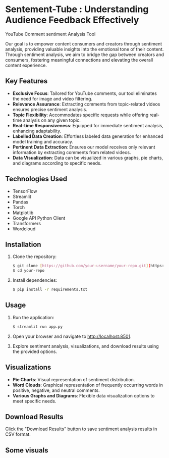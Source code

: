 # Sentement-Tube : Understanding Audience Feedback Effectively

YouTube Comment sentiment Analysis Tool

Our goal is to empower content consumers and creators through sentiment analysis, providing valuable insights into the emotional tone of their content. Through sentiment analysis, we aim to bridge the gap between creators and consumers, fostering meaningful connections and elevating the overall content experience.

## Key Features

- **Exclusive Focus**: Tailored for YouTube comments, our tool eliminates the need for image and video filtering.
- **Relevance Assurance**: Extracting comments from topic-related videos ensures precise sentiment analysis.
- **Topic Flexibility**: Accommodates specific requests while offering real-time analysis on any given topic.
- **Real-time Responsiveness**: Equipped for immediate sentiment analysis, enhancing adaptability.
- **Labelled Data Creation**: Effortless labeled data generation for enhanced model training and accuracy.
- **Pertinent Data Extraction**: Ensures our model receives only relevant information by extracting comments from related videos.
- **Data Visualization**: Data can be visualized in various graphs, pie charts, and diagrams according to specific needs.

## Technologies Used

- TensorFlow
- Streamlit
- Pandas
- Torch
- Matplotlib
- Google API Python Client
- Transformers
- Wordcloud

## Installation

1. Clone the repository:

    ```bash
    $ git clone [https://github.com/your-username/your-repo.git](https://github.com/decodingafterlife/Youtube-Sentiment-Analysis.git)
    $ cd your-repo
    ```

2. Install dependencies:

    ```bash
    $ pip install -r requirements.txt
    ```

## Usage

1. Run the application:

    ```bash
    $ streamlit run app.py
    ```

2. Open your browser and navigate to [http://localhost:8501](http://localhost:8501).

3. Explore sentiment analysis, visualizations, and download results using the provided options.

## Visualizations

- **Pie Charts**: Visual representation of sentiment distribution.
- **Word Clouds**: Graphical representation of frequently occurring words in positive, negative, and neutral comments.
- **Various Graphs and Diagrams**: Flexible data visualization options to meet specific needs.

## Download Results

Click the "Download Results" button to save sentiment analysis results in CSV format.

## Some visuals




